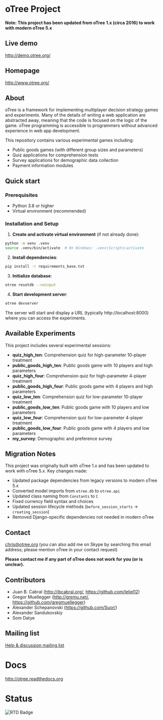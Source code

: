 # oTree Project

**Note: This project has been updated from oTree 1.x (circa 2016) to work with modern oTree 5.x**

## Live demo
http://demo.otree.org/

## Homepage
http://www.otree.org/

## About

oTree is a framework for implementing multiplayer decision strategy games and experiments.
Many of the details of writing a web application are abstracted away,
meaning that the code is focused on the logic of the game.
oTree programming is accessible to programmers without advanced experience in web app development.

This repository contains various experimental games including:
- Public goods games (with different group sizes and parameters)
- Quiz applications for comprehension tests
- Survey applications for demographic data collection
- Payment information modules

## Quick start

### Prerequisites
- Python 3.8 or higher
- Virtual environment (recommended)

### Installation and Setup

1. **Create and activate virtual environment** (if not already done):
```bash
python -m venv .venv
source .venv/bin/activate  # On Windows: .venv\Scripts\activate
```

2. **Install dependencies**:
```bash
pip install -r requirements_base.txt
```

3. **Initialize database**:
```bash
otree resetdb --noinput
```

4. **Start development server**:
```bash
otree devserver
```

The server will start and display a URL (typically http://localhost:8000) where you can access the experiments.

## Available Experiments

This project includes several experimental sessions:

- **quiz_high_ten**: Comprehension quiz for high-parameter 10-player treatment
- **public_goods_high_ten**: Public goods game with 10 players and high parameters
- **quiz_high_four**: Comprehension quiz for high-parameter 4-player treatment
- **public_goods_high_four**: Public goods game with 4 players and high parameters
- **quiz_low_ten**: Comprehension quiz for low-parameter 10-player treatment
- **public_goods_low_ten**: Public goods game with 10 players and low parameters
- **quiz_low_four**: Comprehension quiz for low-parameter 4-player treatment
- **public_goods_low_four**: Public goods game with 4 players and low parameters
- **my_survey**: Demographic and preference survey

## Migration Notes

This project was originally built with oTree 1.x and has been updated to work with oTree 5.x. Key changes made:

- Updated package dependencies from legacy versions to modern oTree 5.x
- Converted model imports from `otree.db` to `otree.api`
- Updated class naming from `Constants` to `C`
- Fixed currency field syntax and choices
- Updated session lifecycle methods (`before_session_starts` → `creating_session`)
- Removed Django-specific dependencies not needed in modern oTree

## Contact
chris@otree.org (you can also add me on Skype by searching this email address; please mention oTree in your contact request)

**Please contact me if any part of oTree does not work for you (or is unclear).**

## Contributors

* Juan B. Cabral (http://jbcabral.org/, https://github.com/leliel12)
* Gregor Muellegger (http://gremu.net/, https://github.com/gregmuellegger)
* Alexander Schepanovski (https://github.com/Suor/)
* Alexander Sandukovskiy
* Som Datye

## Mailing list
[Help & discussion mailing list](https://groups.google.com/forum/#!forum/otree)

# Docs

http://otree.readthedocs.org

# Status

![RTD Badge](https://readthedocs.org/projects/otree/badge/?version=latest)
